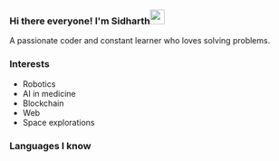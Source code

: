 ### Hi there everyone! I'm Sidharth<img src="https://github.com/TheDudeThatCode/TheDudeThatCode/blob/master/Assets/Hi.gif" width="26px">

  A passionate coder and constant learner who loves solving problems.

### Interests

- Robotics
- AI in medicine
- Blockchain
- Web
- Space explorations

### Languages I know
<!--
**binarymatter/binarymatter** is a ✨ _special_ ✨ repository because its `README.md` (this file) appears on your GitHub profile.

Here are some ideas to get you started:

- 🔭 I’m currently working on ...
- 🌱 I’m currently learning ...
- 👯 I’m looking to collaborate on ...
- 🤔 I’m looking for help with ...
- 💬 Ask me about ...
- 📫 How to reach me: ...
- 😄 Pronouns: ...
- ⚡ Fun fact: ...
-->

